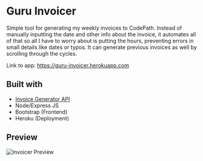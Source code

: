 # Guru Invoicer
Simple tool for generating my weekly invoices to CodePath. Instead of manually inputting the date and other info about the invoice, it automates all of that so all I have to worry about is putting the hours, preventing errors in small details like dates or typos. It can generate previous invoices as well by scrolling through the cycles. 

Link to app: https://guru-invoicer.herokuapp.com

## Built with

- [Invoice Generator API](https://github.com/Invoiced/invoice-generator-api)
- Node/Express JS
- Bootstrap (Frontend)
- Heroku (Deployment)

## Preview

![Invoicer Preview](https://i.imgur.com/8DY2DhD.gif)



